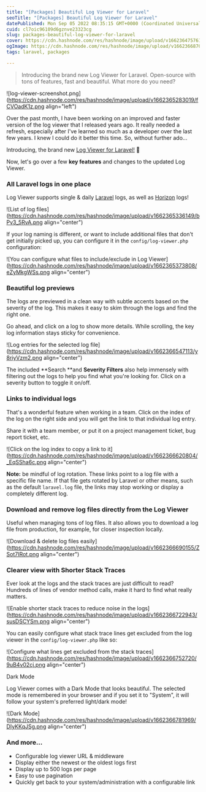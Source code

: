 ```yaml
---
title: "[Packages] Beautiful Log Viewer for Laravel"
seoTitle: "[Packages] Beautiful Log Viewer for Laravel"
datePublished: Mon Sep 05 2022 08:35:15 GMT+0000 (Coordinated Universal Time)
cuid: cl7oic96109d6gznve23323cg
slug: packages-beautiful-log-viewer-for-laravel
cover: https://cdn.hashnode.com/res/hashnode/image/upload/v1662364757610/3sm3lcHbx.png
ogImage: https://cdn.hashnode.com/res/hashnode/image/upload/v1662366870896/tBZsKoHow.png
tags: laravel, packages

---
```


> Introducing the brand new Log Viewer for Laravel. Open-source with tons of features, fast and beautiful. What more do you need?

![log-viewer-screenshot.png](https://cdn.hashnode.com/res/hashnode/image/upload/v1662365283019/fCVOadK1z.png align="left")

Over the past month, I have been working on an improved and faster version of the log viewer that I released years ago. It really needed a refresh, especially after I've learned so much as a developer over the last few years. I knew I could do it better this time. So, without further ado...

Introducing, the brand new [Log Viewer for Laravel!](https://github.com/opcodesio/log-viewer) 🎉

Now, let's go over a few **key features** and changes to the updated Log Viewer.

### All Laravel logs in one place
Log Viewer supports single & daily [Laravel](https://laravel.com/) logs, as well as [Horizon](https://laravel.com/docs/9.x/horizon) logs!

![List of log files](https://cdn.hashnode.com/res/hashnode/image/upload/v1662365336149/bPv3_5RvA.png align="center")

If your log naming is different, or want to include additional files that don't get initially picked up, you can configure it in the `config/log-viewer.php` configuration:

![You can configure what files to include/exclude in Log Viewer](https://cdn.hashnode.com/res/hashnode/image/upload/v1662365373808/eZyMkgWSs.png align="center")

### Beautiful log previews

The logs are previewed in a clean way with subtle accents based on the severity of the log. This makes it easy to skim through the logs and find the right one.

Go ahead, and click on a log to show more details. While scrolling, the key log information stays sticky for convenience.

![Log entries for the selected log file](https://cdn.hashnode.com/res/hashnode/image/upload/v1662366547113/y8riyVzm2.png align="center")

The included **Search **and **Severity Filters** also help immensely with filtering out the logs to help you find what you're looking for. Click on a severity button to toggle it on/off.

### Links to individual logs

That's a wonderful feature when working in a team. Click on the index of the log on the right side and you will get the link to that individual log entry.

Share it with a team member, or put it on a project management ticket, bug report ticket, etc.

![Click on the log index to copy a link to it](https://cdn.hashnode.com/res/hashnode/image/upload/v1662366620804/_EqSSha6c.png align="center")

**Note:** be mindful of log rotation. These links point to a log file with a specific file name. If that file gets rotated by Laravel or other means, such as the default `laravel.log` file, the links may stop working or display a completely different log.

### Download and remove log files directly from the Log Viewer

Useful when managing tons of log files. It also allows you to download a log file from production, for example, for closer inspection locally.

![Download & delete log files easily](https://cdn.hashnode.com/res/hashnode/image/upload/v1662366690155/ZSot7IRot.png align="center")

### Clearer view with Shorter Stack Traces

Ever look at the logs and the stack traces are just difficult to read? Hundreds of lines of vendor method calls, make it hard to find what really matters.

![Enable shorter stack traces to reduce noise in the logs](https://cdn.hashnode.com/res/hashnode/image/upload/v1662366722943/susDSCYSm.png align="center")

You can easily configure what stack trace lines get excluded from the log viewer in the `config/log-viewer.php` like so:

![Configure what lines get excluded from the stack traces](https://cdn.hashnode.com/res/hashnode/image/upload/v1662366752720/9uB4v02cj.png align="center")

Dark Mode

Log Viewer comes with a Dark Mode that looks beautiful. The selected mode is remembered in your browser and if you set it to "System", it will follow your system's preferred light/dark mode!

![Dark Mode](https://cdn.hashnode.com/res/hashnode/image/upload/v1662366781969/DIyKKqJSg.png align="center")

### And more...
 - Configurable log viewer URL & middleware
 - Display either the newest or the oldest logs first
 - Display up to 500 logs per page
 - Easy to use pagination
 - Quickly get back to your system/administration with a configurable link


